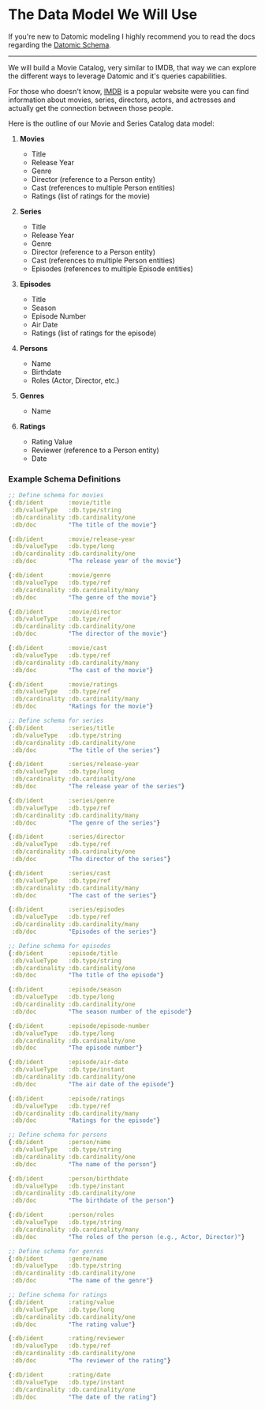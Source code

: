 # The Data Model We Will Use

If you're new to Datomic modeling I highly recommend you to read the docs regarding the [Datomic Schema](https://docs.datomic.com/schema/schema-reference.html).

--------

We will build a Movie Catalog, very similar to IMDB, that way we can explore the different ways to leverage Datomic and it's queries capabilities.


For those who doesn't know, [IMDB](https://www.imdb.com) is a popular website were you can find information about movies, series, directors, actors, and actresses and actually get the connection between those people.


Here is the outline of our Movie and Series Catalog data model:


1. **Movies**
    - Title
    - Release Year
    - Genre
    - Director (reference to a Person entity)
    - Cast (references to multiple Person entities)
    - Ratings (list of ratings for the movie)

2. **Series**
    - Title
    - Release Year
    - Genre
    - Director (reference to a Person entity)
    - Cast (references to multiple Person entities)
    - Episodes (references to multiple Episode entities)

3. **Episodes**
    - Title
    - Season
    - Episode Number
    - Air Date
    - Ratings (list of ratings for the episode)

4. **Persons**
    - Name
    - Birthdate
    - Roles (Actor, Director, etc.)

5. **Genres**
    - Name

6. **Ratings**
    - Rating Value
    - Reviewer (reference to a Person entity)
    - Date


### Example Schema Definitions

```clojure
;; Define schema for movies
{:db/ident       :movie/title
 :db/valueType   :db.type/string
 :db/cardinality :db.cardinality/one
 :db/doc         "The title of the movie"}

{:db/ident       :movie/release-year
 :db/valueType   :db.type/long
 :db/cardinality :db.cardinality/one
 :db/doc         "The release year of the movie"}

{:db/ident       :movie/genre
 :db/valueType   :db.type/ref
 :db/cardinality :db.cardinality/many
 :db/doc         "The genre of the movie"}

{:db/ident       :movie/director
 :db/valueType   :db.type/ref
 :db/cardinality :db.cardinality/one
 :db/doc         "The director of the movie"}

{:db/ident       :movie/cast
 :db/valueType   :db.type/ref
 :db/cardinality :db.cardinality/many
 :db/doc         "The cast of the movie"}

{:db/ident       :movie/ratings
 :db/valueType   :db.type/ref
 :db/cardinality :db.cardinality/many
 :db/doc         "Ratings for the movie"}

;; Define schema for series
{:db/ident       :series/title
 :db/valueType   :db.type/string
 :db/cardinality :db.cardinality/one
 :db/doc         "The title of the series"}

{:db/ident       :series/release-year
 :db/valueType   :db.type/long
 :db/cardinality :db.cardinality/one
 :db/doc         "The release year of the series"}

{:db/ident       :series/genre
 :db/valueType   :db.type/ref
 :db/cardinality :db.cardinality/many
 :db/doc         "The genre of the series"}

{:db/ident       :series/director
 :db/valueType   :db.type/ref
 :db/cardinality :db.cardinality/one
 :db/doc         "The director of the series"}

{:db/ident       :series/cast
 :db/valueType   :db.type/ref
 :db/cardinality :db.cardinality/many
 :db/doc         "The cast of the series"}

{:db/ident       :series/episodes
 :db/valueType   :db.type/ref
 :db/cardinality :db.cardinality/many
 :db/doc         "Episodes of the series"}

;; Define schema for episodes
{:db/ident       :episode/title
 :db/valueType   :db.type/string
 :db/cardinality :db.cardinality/one
 :db/doc         "The title of the episode"}

{:db/ident       :episode/season
 :db/valueType   :db.type/long
 :db/cardinality :db.cardinality/one
 :db/doc         "The season number of the episode"}

{:db/ident       :episode/episode-number
 :db/valueType   :db.type/long
 :db/cardinality :db.cardinality/one
 :db/doc         "The episode number"}

{:db/ident       :episode/air-date
 :db/valueType   :db.type/instant
 :db/cardinality :db.cardinality/one
 :db/doc         "The air date of the episode"}

{:db/ident       :episode/ratings
 :db/valueType   :db.type/ref
 :db/cardinality :db.cardinality/many
 :db/doc         "Ratings for the episode"}

;; Define schema for persons
{:db/ident       :person/name
 :db/valueType   :db.type/string
 :db/cardinality :db.cardinality/one
 :db/doc         "The name of the person"}

{:db/ident       :person/birthdate
 :db/valueType   :db.type/instant
 :db/cardinality :db.cardinality/one
 :db/doc         "The birthdate of the person"}

{:db/ident       :person/roles
 :db/valueType   :db.type/string
 :db/cardinality :db.cardinality/many
 :db/doc         "The roles of the person (e.g., Actor, Director)"}

;; Define schema for genres
{:db/ident       :genre/name
 :db/valueType   :db.type/string
 :db/cardinality :db.cardinality/one
 :db/doc         "The name of the genre"}

;; Define schema for ratings
{:db/ident       :rating/value
 :db/valueType   :db.type/long
 :db/cardinality :db.cardinality/one
 :db/doc         "The rating value"}

{:db/ident       :rating/reviewer
 :db/valueType   :db.type/ref
 :db/cardinality :db.cardinality/one
 :db/doc         "The reviewer of the rating"}

{:db/ident       :rating/date
 :db/valueType   :db.type/instant
 :db/cardinality :db.cardinality/one
 :db/doc         "The date of the rating"}
``` 




